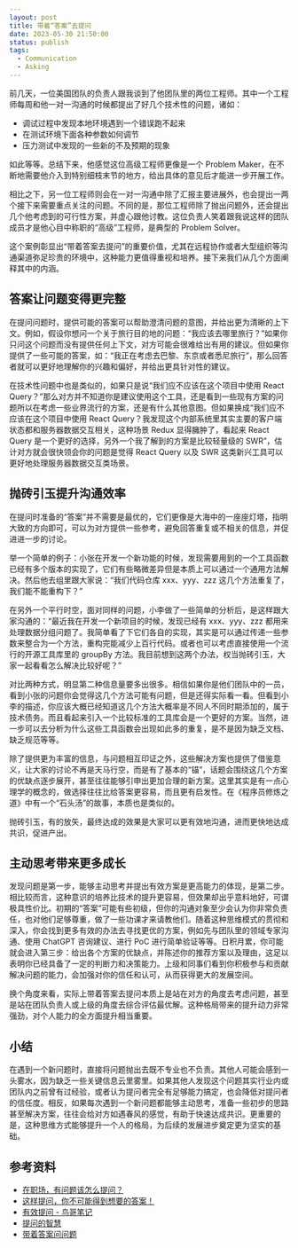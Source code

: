 ```yaml
---
layout: post
title: 带着“答案”去提问
date: 2023-05-30 21:50:00
status: publish
tags:
  - Communication
  - Asking
---
```





前几天，一位美国团队的负责人跟我谈到了他团队里的两位工程师。其中一个工程师每周和他一对一沟通的时候都提出了好几个技术性的问题，诸如：

- 调试过程中发现本地环境遇到一个错误跑不起来
- 在测试环境下面各种参数如何调节
- 压力测试中发现的一些新的不及预期的现象

如此等等。总结下来，他感觉这位高级工程师更像是一个 Problem Maker，在不断地需要他介入到特别细枝末节的地方，给出具体的意见后才能进一步开展工作。

相比之下，另一位工程师则会在一对一沟通中除了汇报主要进展外，也会提出一两个接下来需要重点关注的问题。不同的是，那位工程师除了抛出问题外，还会提出几个他考虑到的可行性方案，并虚心跟他讨教。这位负责人笑着跟我说这样的团队成员才是他心目中称职的“高级”工程师，是典型的 Problem Solver。

这个案例彰显出“带着答案去提问”的重要价值，尤其在远程协作或者大型组织等沟通渠道弥足珍贵的环境中，这种能力更值得重视和培养。接下来我们从几个方面阐释其中的内涵。

<!--more-->


## 答案让问题变得更完整

在提问问题时，提供可能的答案可以帮助澄清问题的意图，并给出更为清晰的上下文。例如，假设你想问一个关于旅行目的地的问题：“我应该去哪里旅行？”如果你只问这个问题而没有提供任何上下文，对方可能会很难给出有用的建议。但如果你提供了一些可能的答案，如：“我正在考虑去巴黎、东京或者悉尼旅行”，那么回答者就可以更好地理解你的兴趣和偏好，并给出更具针对性的建议。

在技术性问题中也是类似的，如果只是说“我们应不应该在这个项目中使用 React Query？”那么对方并不知道你是建议使用这个工具，还是看到一些现有方案的问题所以在考虑一些业界流行的方案，还是有什么其他意图。但如果换成“我们应不应该在这个项目中使用 React Query？我发现这个内部系统里其实主要的客户端状态都和服务器数据交互相关，这种场景 Redux 显得臃肿了，看起来 React Query 是一个更好的选择，另外一个我了解到的方案是比较轻量级的 SWR”，估计对方就会很快领会你的问题是觉得 React Query 以及 SWR 这类新兴工具可以更好地处理服务器数据交互类场景。


## 抛砖引玉提升沟通效率

在提问时准备的“答案”并不需要是最优的，它们更像是大海中的一座座灯塔，指明大致的方向即可，可以为对方提供一些参考，避免回答重复或不相关的信息，并促进进一步的讨论。

举一个简单的例子：小张在开发一个新功能的时候，发现需要用到的一个工具函数已经有多个版本的实现了，它们有些略微差异但是本质上可以通过一个通用方法解决。然后他去组里跟大家说：“我们代码仓库 xxx、yyy、zzz 这几个方法重复了，我们能不能重构下？”

在另外一个平行时空，面对同样的问题，小李做了一些简单的分析后，是这样跟大家沟通的：“最近我在开发一个新项目的时候，发现已经有 xxx、yyy、zzz 都用来处理数据分组问题了。我简单看了下它们各自的实现，其实是可以通过传递一些参数来整合为一个方法，重构完能减少上百行代码。或者也可以考虑直接使用一个流行的开源工具库里的 groupBy 方法。我目前想到这两个办法，权当抛砖引玉，大家一起看看怎么解决比较好呢？”

对比两种方式，明显第二种信息量要多出很多。相信如果你是他们团队中的一员，看到小张的问题你会觉得这几个方法可能有问题，但是还得实际看一看。但看到小李的描述，你应该大概已经知道这几个方法大概率是不同人不同时期添加的，属于技术债务。而且看起来引入一个比较标准的工具库会是一个更好的方案。当然，进一步可以去分析为什么这些工具函数会出现如此多的重复，是不是因为缺乏文档、缺乏规范等等。

除了提供更为丰富的信息，与问题相互印证之外，这些解决方案也提供了借鉴意义，让大家的讨论不再是天马行空，而是有了基本的“锚”，话题会围绕这几个方案的优缺点逐步展开，甚至往往能够引申出更加合理的新方案。这里其实是有一点心理学的概念的，做选择往往比给答案更容易，而且更有启发性。在《程序员修炼之道》中有一个“石头汤”的故事，本质也是类似的。

抛砖引玉，有的放矢，最终达成的效果是大家可以更有效地沟通，进而更快地达成共识，促进产出。


## 主动思考带来更多成长

发现问题是第一步，能够主动思考并提出有效方案是更高能力的体现，是第二步。相比较而言，这种意识的培养比技术的提升更容易，但效果却出乎意料地好，可谓极具性价比。初期的“答案”可能有些初级，但你的沟通对象至少会认为你非常负责任，也对他们足够尊重，做了一些功课才来请教他们。随着这种思维模式的贯彻和深入，你会找到更多有效的办法去寻找更优的方案，例如先与团队里的领域专家沟通、使用 ChatGPT 咨询建议、进行 PoC 进行简单验证等等。日积月累，你可能就会进入第三步：给出各个方案的优缺点，并陈述你的推荐方案以及理由，这足以表明你已经具备了一定的判断力和决策能力。上级和同事们看到你积极参与和贡献解决问题的能力，会加强对你的信任和认可，从而获得更大的发展空间。

换个角度来看，实际上带着答案去提问本质上是站在对方的角度去考虑问题，甚至是站在团队负责人或上级的角度去综合评估最优解。这种格局带来的提升动力非常强劲，对个人能力的全方面提升相当重要。


## 小结

在遇到一个新问题时，直接将问题抛出去既不专业也不负责。其他人可能会感到一头雾水，因为缺乏一些关键信息云里雾里。如果其他人发现这个问题其实行业内或团队内之前曾有过经验，或者认为提问者完全有足够能力搞定，也会降低对提问者的信任度。相反，如果每次遇到一个新问题都能够主动思考，准备一些初步的思路甚至解决方案，往往会给对方如遇春风的感觉，有助于快速达成共识。更重要的是，这种思维方式能够提升一个人的格局，为后续的发展进步奠定更为坚实的基础。


## 参考资料

- [在职场，有问题该怎么提问？](https://36kr.com/p/1953327724501128)
- [这样提问，你不可能得到想要的答案！](https://www.woshipm.com/zhichang/4239783.html)
- [有效提问 - 鸟哥笔记](https://www.niaogebiji.com/article-33854-1.html)
- [提问的智慧](http://cripac.ia.ac.cn/people/wwang/post/how-to-ask-questions-the-smart-way/)
- [带着答案问问题](https://wenku.baidu.com/view/a8de92b352e79b89680203d8ce2f0066f5336483.html)
